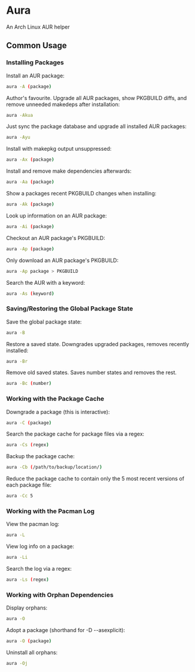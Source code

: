# Aura
An Arch Linux AUR helper

## Common Usage
### Installing Packages
Install an AUR package:
```bash
aura -A (package)
```
Author's favourite. Upgrade all AUR packages, show PKGBUILD diffs, and remove unneeded makedeps after installation:
```bash
aura -Akua
```

Just sync the package database and upgrade all installed AUR packages:
```bash
aura -Ayu
```

Install with makepkg output unsuppressed:
```bash
aura -Ax (package)
```

Install and remove make dependencies afterwards:
```bash
aura -Aa (package)
```

Show a packages recent PKGBUILD changes when installing:
```bash
aura -Ak (package)
```

Look up information on an AUR package:
```bash
aura -Ai (package)
```

Checkout an AUR package's PKGBUILD:
```bash
aura -Ap (package)
```

Only download an AUR package's PKGBUILD:
```bash
aura -Ap package > PKGBUILD
```

Search the AUR with a keyword:
```bash
aura -As (keyword)
```

### Saving/Restoring the Global Package State

Save the global package state:
```bash
aura -B
```

Restore a saved state. Downgrades upgraded packages, removes recently installed:
```bash
aura -Br
```

Remove old saved states. Saves number states and removes the rest.
```bash
aura -Bc (number)
```

### Working with the Package Cache

Downgrade a package (this is interactive):
```bash
aura -C (package)
```

Search the package cache for package files via a regex:
```bash
aura -Cs (regex)
```

Backup the package cache:
```bash
aura -Cb (/path/to/backup/location/)
```

Reduce the package cache to contain only the 5 most recent versions of each package file:
```bash
aura -Cc 5
```

### Working with the Pacman Log

View the pacman log:
```bash
aura -L
```

View log info on a package:
```bash
aura -Li
```

Search the log via a regex:
```bash
aura -Ls (regex)
```

### Working with Orphan Dependencies

Display orphans:
```bash
aura -O
```

Adopt a package (shorthand for -D --asexplicit):
```bash
aura -O (package)
```

Uninstall all orphans:
```bash
aura -Oj
```